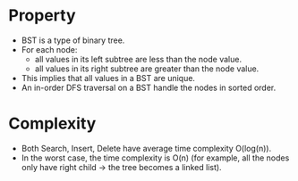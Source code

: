 # Property

- BST is a type of binary tree.
- For each node:
  - all values in its left subtree are less than the node value.
  - all values in its right subtree are greater than the node value.
- This implies that all values in a BST are unique.
- An in-order DFS traversal on a BST handle the nodes in sorted order.

# Complexity

- Both Search, Insert, Delete have average time complexity O(log(n)).
- In the worst case, the time complexity is O(n) (for example, all the nodes only have right child -> the tree becomes a linked list).
